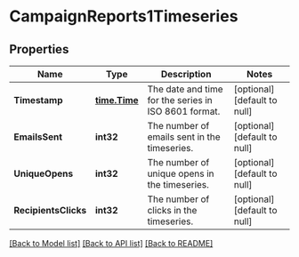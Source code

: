 # CampaignReports1Timeseries

## Properties
Name | Type | Description | Notes
------------ | ------------- | ------------- | -------------
**Timestamp** | [**time.Time**](time.Time.md) | The date and time for the series in ISO 8601 format. | [optional] [default to null]
**EmailsSent** | **int32** | The number of emails sent in the timeseries. | [optional] [default to null]
**UniqueOpens** | **int32** | The number of unique opens in the timeseries. | [optional] [default to null]
**RecipientsClicks** | **int32** | The number of clicks in the timeseries. | [optional] [default to null]

[[Back to Model list]](../README.md#documentation-for-models) [[Back to API list]](../README.md#documentation-for-api-endpoints) [[Back to README]](../README.md)

